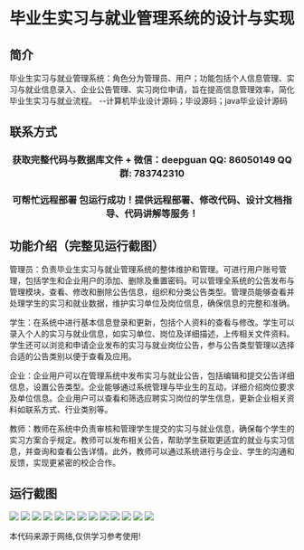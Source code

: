 <p><h1 align="center">毕业生实习与就业管理系统的设计与实现</h1></p>

## 简介
毕业生实习与就业管理系统：角色分为管理员、用户；功能包括个人信息管理、实习与就业信息录入、企业公告管理、实习岗位申请，旨在提高信息管理效率，简化毕业生实习与就业流程。    --计算机毕业设计源码；毕设源码；java毕业设计源码


## 联系方式
<p><h3 align="center">获取完整代码与数据库文件 + 微信：deepguan QQ: 86050149 QQ群: 783742310</h3></p>
<p><h3 align="center">可帮忙远程部署 包运行成功！提供远程部署、修改代码、设计文档指导、代码讲解等服务！</h3></p>

## 功能介绍（完整见运行截图）
管理员：负责毕业生实习与就业管理系统的整体维护和管理。可进行用户账号管理，包括学生和企业用户的添加、删除及重置密码。可以管理全系统的公告发布与管理模块，查看、修改和删除公告信息，组织和分类公告类型。管理员能够查看并处理学生的实习和就业数据，维护实习单位及岗位信息，确保信息的完整和准确。

学生：在系统中进行基本信息登录和更新，包括个人资料的查看与修改。学生可以录入个人的实习与就业信息，如实习单位、岗位及详细描述，上传相关文件资料。学生还可以浏览和申请企业发布的实习与就业岗位公告，参与公告类型管理以选择合适的公告类别以便于查看及应用。

企业：企业用户可以在管理系统中发布实习与就业公告，包括编辑和提交公告详细信息，设置公告类型。企业能够通过系统管理与毕业生的互动，详细介绍岗位要求及单位信息。企业用户可以查看和筛选应聘实习岗位的学生信息，更新企业相关资料如联系方式、行业类别等。

教师：教师在系统中负责审核和管理学生提交的实习与就业信息，确保每个学生的实习方案合乎规定。教师可以发布相关公告，帮助学生获取更适宜的就业与实习信息，并查询和查看公告详情。此外，教师可以通过系统进行与企业、学生的沟通和反馈，实现更紧密的校企合作。


## 运行截图
![](img/001.jpg)
![](img/002.jpg)
![](img/003.jpg)
![](img/004.jpg)
![](img/005.jpg)
![](img/006.jpg)
![](img/007.jpg)
![](img/008.jpg)
![](img/009.jpg)
![](img/010.jpg)
![](img/011.jpg)
![](img/012.jpg)
![](img/013.jpg)

<p>本代码来源于网络,仅供学习参考使用!</p>
